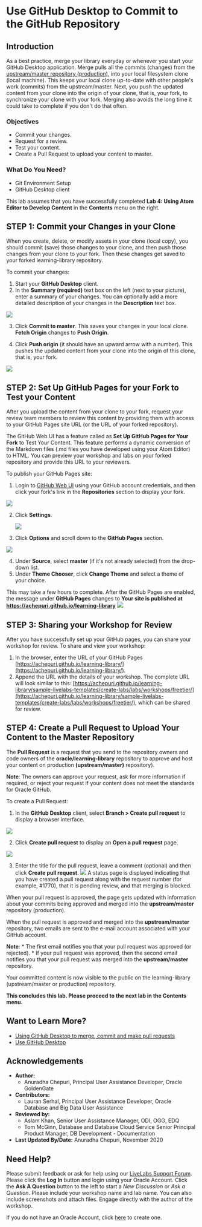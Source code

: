 # Use GitHub Desktop to Commit to the GitHub Repository

## Introduction

As a best practice, merge your library everyday or whenever you start your GitHub Desktop application. Merge pulls all the commits (changes) from the [upstream/master repository (production)](https://github.com/oracle/learning-library), into your local filesystem clone (local machine). This keeps your local clone up-to-date with other people's work (commits) from the upstream/master. Next, you push the updated content from your clone into the origin of your clone, that is, your fork, to synchronize your clone with your fork. Merging also avoids the long time it could take to complete if you don't do that often.

### Objectives

* Commit your changes.
* Request for a review.
* Test your content.
* Create a Pull Request to upload your content to master.

### What Do You Need?
* Git Environment Setup
* GitHub Desktop client


This lab assumes that you have successfully completed **Lab 4: Using Atom Editor to Develop Content** in the **Contents** menu on the right.

## **STEP 1:** Commit your Changes in your Clone
When you create, delete, or modify assets in your clone (local copy), you should commit (save) those changes to your clone, and then push those changes from your clone to your fork. Then these changes get saved to your forked learning-library repository.

To commit your changes:
1. Start your **GitHub Desktop** client.
2. In the **Summary (required)** text box on the left (next to your picture), enter a summary of your changes. You can optionally add a more detailed description of your changes in the **Description** text box.

  ![](./images/git-hub-commit-to-master.png " ")

3. Click **Commit to master**. This saves your changes in your local clone. **Fetch Origin** changes to **Push Origin**.

4. Click **Push origin** (it should have an upward arrow with a number). This pushes the updated content from your clone into the origin of this clone, that is, your fork.

  ![](./images/git-hub-commit-push-origin.png " ")

## **STEP 2:** Set Up GitHub Pages for your Fork to Test your Content

After you upload the content from your clone to your fork, request your review team members to review this content by providing them with access to your GitHub Pages site URL (or the URL of your forked repository).

The GitHub Web UI has a feature called as **Set Up GitHub Pages for Your Fork** to Test Your Content. This feature performs a dynamic conversion of the Markdown files (.md files you have developed using your Atom Editor) to HTML. You can preview your workshop and labs on your forked repository and provide this URL to your reviewers.

To publish your GitHub Pages site:
1. Login to [GitHub Web UI](http://github.com) using your GitHub account credentials, and then click your fork's link in the **Repositories** section to display your fork.

  ![](./images/git-hub-stage-git-hub-pages-repositories.png " ")

2. Click **Settings**.

   ![](./images/git-hub-stage-git-hub-pages-settings.png " ")

3. Click **Options** and scroll down to the **GitHub Pages** section.

  ![](./images/git-hub-stage-git-hub-pages-settings-theme.png " ")

4. Under **Source**, select **master** (if it's not already selected) from the drop-down list.
5. Under **Theme Chooser**, click **Change Theme** and select a theme of your choice.

  This may take a few hours to complete. After the GitHub Pages are enabled, the message under **GitHub Pages** changes to **Your site  is published at https://achepuri.github.io/learning-library**
  ![](./images/git-hub-stage-git-hub-pages-settings-page-published.png " ")

## **STEP 3:** Sharing your Workshop for Review
After you have successfully set up your GitHub pages, you can share your workshop for review.
To share and view your workshop:
1. In the browser, enter the URL of your GitHub Pages [https://achepuri.github.io/learning-library/](https://achepuri.github.io/learning-library/).
2. Append the URL with the details of your workshop.
    The complete URL will look similar to this: [https://achepuri.github.io/learning-library/sample-livelabs-templates/create-labs/labs/workshops/freetier/](https://achepuri.github.io/learning-library/sample-livelabs-templates/create-labs/labs/workshops/freetier/), which can be shared for review.

## **STEP 4**: Create a Pull Request to Upload Your Content to the Master Repository

The **Pull Request** is a request that you send to the repository owners and code owners of the **oracle/learning-library** repository to approve and host your content on production **(upstream/master)** repository).

**Note**: The owners can approve your request, ask for more information if required, or reject your request if your content does not meet the standards for Oracle GitHub.

To create a Pull Request:
1. In the **GitHub Desktop** client, select **Branch > Create pull request** to display a browser interface.

  ![](./images/git-hub-branch-pull-request.png " ")

2. Click **Create pull request** to display an **Open a pull request** page.

  ![](./images/git-hub-branch-browser-create-pull-request.png " ")

3. Enter the title for the pull request, leave a comment (optional) and then click **Create pull request**.
    ![](./images/git-hub-pull-request-title-comment.png " ")
  A status page is displayed indicating that you have created a pull request along with the request number (for example, #1770), that it is pending review, and that merging is blocked.

  When your pull request is approved, the page gets updated with information about your commits being approved and merged into the **upstream/master** repository (production).

  When the pull request is approved and merged into the **upstream/master** repository, two emails are sent to the e-mail account associated with your GitHub account.

  **Note**:
    * The first email notifies you that your pull request was approved (or rejected).
    * If your pull request was approved, then the second email notifies you that your pull request was merged into the **upstream/master** repository.  

  Your committed content is now visible to the public on the learning-library (upstream/master or production) repository.

**This concludes this lab. Please proceed to the next lab in the Contents menu.**

## Want to Learn More?

* [Using GitHub Desktop to merge, commit and make pull requests](https://otube.oracle.com/media/t/1_bxj0cfqf)
* [Use GitHub Desktop](https://confluence.oraclecorp.com/confluence/display/DBIDDP/Use+GitHub+Desktop)

## Acknowledgements

* **Author:**
    * Anuradha Chepuri, Principal User Assistance Developer, Oracle GoldenGate
* **Contributors:**
    * Lauran Serhal, Principal User Assistance Developer, Oracle Database and Big Data User Assistance
* **Reviewed by:**  
    * Aslam Khan, Senior User Assistance Manager, ODI, OGG, EDQ
    * Tom McGinn, Database and Database Cloud Service Senior Principal Product Manager, DB Development - Documentation
* **Last Updated By/Date:** Anuradha Chepuri, November 2020

## Need Help?  
Please submit feedback or ask for help using our [LiveLabs Support Forum](https://community.oracle.com/tech/developers/categories/livelabsdiscussions). Please click the **Log In** button and login using your Oracle Account. Click the **Ask A Question** button to the left to start a *New Discussion* or *Ask a Question*.  Please include your workshop name and lab name.  You can also include screenshots and attach files.  Engage directly with the author of the workshop.

If you do not have an Oracle Account, click [here](https://profile.oracle.com/myprofile/account/create-account.jspx) to create one.
